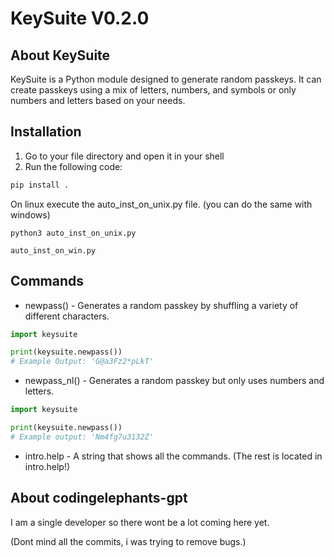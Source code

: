 # KeySuite V0.2.0
## About KeySuite
KeySuite is a Python module designed to generate random passkeys.
It can create passkeys using a mix of letters, numbers, and symbols or only numbers and letters based on your needs.

## Installation
1. Go to your file directory and open it in your shell
2. Run the following code:
```bash
pip install .
```
On linux execute the auto_inst_on_unix.py file. (you can do the same with windows)
```shell
python3 auto_inst_on_unix.py
```
```shell
auto_inst_on_win.py
```
## Commands
- newpass() - Generates a random passkey by shuffling a variety of different characters.
```python
import keysuite

print(keysuite.newpass())
# Example Output: 'G@a3Fz2*pLkT'
```
- newpass_nl() - Generates a random passkey but only uses numbers and letters.
```python
import keysuite

print(keysuite.newpass())
# Example output: 'Nm4fg7u3132Z'
```
- intro.help - A string that shows all the commands.
(The rest is located in intro.help!)


## About codingelephants-gpt
I am a single developer so there wont be a lot coming here yet.

(Dont mind all the commits, i was trying to remove bugs.)
